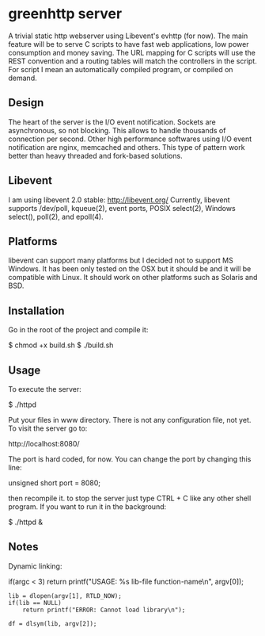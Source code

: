 greenhttp server
================
A trivial static http webserver using Libevent's evhttp (for now).
The main feature will be to serve C scripts
to have fast web applications, low power consumption
and money saving. The URL mapping for C scripts will use the REST convention
and a routing tables will match the controllers in the script. For script 
I mean an automatically compiled program, or compiled on demand. 

Design
------
The heart of the server is the I/O event notification. Sockets are asynchronous, so not blocking. This allows to handle thousands of connection per second. Other high performance softwares using I/O event notification are nginx, memcached and others. This type of pattern work better than heavy threaded and fork-based solutions.

Libevent
--------
I am using libevent 2.0 stable: http://libevent.org/
Currently, libevent supports /dev/poll, kqueue(2), event ports, POSIX select(2), Windows select(), poll(2), and epoll(4). 

Platforms
---------
libevent can support many platforms but I decided not to support MS Windows. It has been only tested on the OSX but it should be and it will be compatible with Linux. It should work on other platforms such as Solaris and BSD.

Installation
------------
Go in the root of the project and compile it:

$ chmod +x build.sh 
$ ./build.sh

Usage
-----

To execute the server:

$ ./httpd

Put your files in www directory. There is not any configuration file, not yet. To visit the server go to:

http://localhost:8080/

The port is hard coded, for now. You can change the port by changing this line:

unsigned short port = 8080;

then recompile it. to stop the server just type CTRL + C like any other shell program. If you want to run it in the background:

$ ./httpd &



Notes
-----
Dynamic linking:

if(argc < 3)
    return printf("USAGE: %s lib-file function-name\n", argv[0]);

    lib = dlopen(argv[1], RTLD_NOW);
    if(lib == NULL)
        return printf("ERROR: Cannot load library\n");

    df = dlsym(lib, argv[2]);